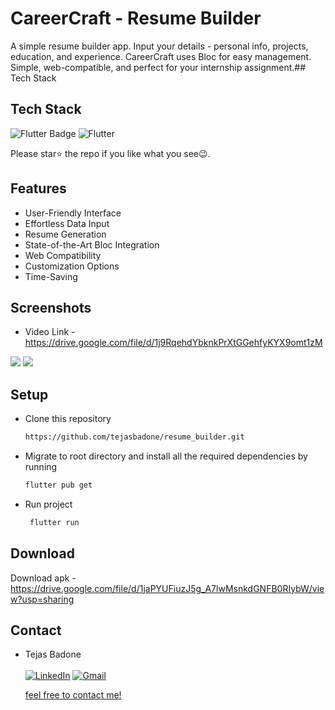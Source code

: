 # CareerCraft - Resume Builder

A simple resume builder app. Input your details - personal info, projects, education, and experience. CareerCraft uses Bloc for easy management. Simple, web-compatible, and perfect for your internship assignment.## Tech Stack

## Tech Stack

<img src="https://img.shields.io/badge/Flutter-%2302569B.svg?style=for-the-badge&logo=Flutter&logoColor=white" alt="Flutter Badge"> <a><img alt='Flutter' src='https://img.shields.io/badge/BLOC-100000?style=for-the-badge&logo=Flutter&logoColor=white&labelColor=3448C5&color=3448C5'/></a>

Please star⭐ the repo if you like what you see😉.

## Features

- User-Friendly Interface
- Effortless Data Input
- Resume Generation
- State-of-the-Art Bloc Integration
- Web Compatibility
- Customization Options
- Time-Saving

## Screenshots

- Video Link - https://drive.google.com/file/d/1j9RqehdYbknkPrXtGGehfyKYX9omt1zM

<img src="https://res.cloudinary.com/dthljz11q/image/upload/v1703020759/app%20screenshots/RESUME%20BUILDER/mpekru4i68iexuqwhfnm.png"> <img src="https://res.cloudinary.com/dthljz11q/image/upload/v1703020759/app%20screenshots/RESUME%20BUILDER/cktlsmeovdgnw3x5lwe3.png">

## Setup

- Clone this repository

  ```bash
  https://github.com/tejasbadone/resume_builder.git
  ```

- Migrate to root directory and install all the required dependencies by running

  ```bash
  flutter pub get
  ```

- Run project
  ```bash
   flutter run
  ```

## Download

Download apk - https://drive.google.com/file/d/1jaPYUFiuzJ5g_A7lwMsnkdGNFB0RIybW/view?usp=sharing

## Contact

- Tejas Badone <br> <br>
  <a  href="https://www.linkedin.com/in/tejasbadone/" target="_blank"><img alt="LinkedIn" src="https://img.shields.io/badge/linkedin%20-%230077B5.svg?&style=for-the-badge&logo=linkedin&logoColor=white" /></a>
  <a href="mailto:tejas.badone25@gmail.com"><img  alt="Gmail" src="https://img.shields.io/badge/Gmail-D14836?style=for-the-badge&logo=gmail&logoColor=white" />

  feel free to contact me!
